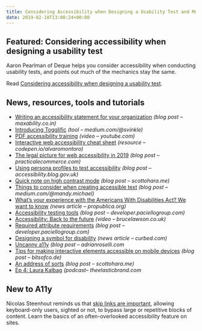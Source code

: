 ```yaml
---
title: Considering Accessibility when Designing a Usability Test and More
date: 2019-02-18T13:00:24+00:00
---
```


## Featured: Considering accessibility when designing a usability test

Aaron Pearlman of Deque helps you consider accessibility when conducting usability tests, and points out much of the mechanics stay the same.

Read [Considering accessibility when designing a usability test](https://www.deque.com/blog/considering-accessibility-when-designing-a-usability-test/).

## News, resources, tools and tutorials

- [Writing an accessibility statement for your organization](https://www.maxability.co.in/2019/02/writing-accessibility-statement-organization/) *(blog post – maxability.co.in)*
- [Introducing Togglific](https://medium.com/@svinkle/introducing-togglific-1d824708ecc1) *(tool – medium.com/@svinkle)*
- [PDF accessibility training](https://www.youtube.com/playlist?list=PLtSVUgxIo6KrxMh-wNhSG7MuZ2gfPf7co) *(video – youtube.com)*
- [Interactive web accessibility cheat sheet](https://codepen.io/alvaromontoro/full/xaEVJb) *(resource – codepen.io/alvaromontoro)*
- [The legal picture for web accessibility in 2019](https://www.practicalecommerce.com/the-legal-picture-for-web-accessibility-in-2019) *(blog post – practicalecommerce.com)*
- [Using persona profiles to test accessibility](https://accessibility.blog.gov.uk/2019/02/11/using-persona-profiles-to-test-accessibility/) *(blog post – accessibility.blog.gov.uk)*
- [Quick note on high contrast mode](https://www.scottohara.me/blog/2019/02/12/high-contrast-aria-and-images.html) *(blog post – scottohara.me)*
- [Things to consider when creating accessible text](https://medium.com/@mandy.michael/creating-accessible-text-60a91e9d1d3c) *(blog post – medium.com/@mandy.michael)*
- [What’s your experience with the Americans With Disabilities Act? We want to know](https://www.propublica.org/getinvolved/whats-your-experience-with-the-americans-with-disabilities-act-we-want-to-know) *(news article – propublica.org)*
- [Accessibility testing tools](https://developer.paciellogroup.com/blog/2019/02/accessibility-testing-tools-we-use/) *(blog post – developer.paciellogroup.com)*
- [Accessibility: Back to the future](https://www.brucelawson.co.uk/2019/accessibility-back-to-the-future/) *(video – brucelawson.co.uk)*
- [Required attribute requirements](https://developer.paciellogroup.com/blog/2019/02/required-attribute-requirements/) *(blog post – developer.paciellogroup.com)*
- [Designing a symbol for disability](https://www.curbed.com/2019/2/12/18220734/new-emoji-2019-disability-wheelchair) *(news article – curbed.com)*
- [Uncanny a11y](http://adrianroselli.com/2019/02/uncanny-a11y.html) *(blog post – adrianroselli.com*
- [Tips for making interactive elements accessible on mobile devices](https://bitsofco.de/tips-for-making-interactive-elements-accessible-on-mobile-devices/) *(blog post – bitsofco.de)*
- [An address of sorts](https://www.scottohara.me/blog/2019/02/14/addressing-contentinfo.html) *(blog post – scottohara.me)*
- [Ep 4: Laura Kalbag](http://theelasticbrand.com/episode/ep-4-laura-kalbag/) *(podcast– theelasticbrand.com*

## New to A11y

Nicolas Steenhout reminds us that [skip links are important](https://knowbility.org/blog/2019/skip-links/), allowing keyboard-only users, sighted or not, to bypass large or repetitive blocks of content. Learn the basics of an often-overlooked accessibility feature on sites.

